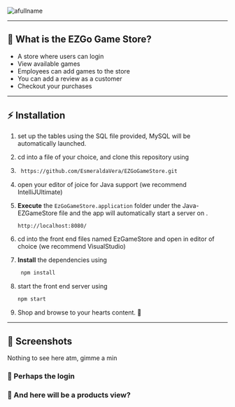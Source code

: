 <!-- markdownlint-disable MD032 MD033-->
<!-- 
<p align="center">
    <img width="100%" src="https://imgur.com/a/4E9ZdbX" alt="Project Banner">

  <br>

</p> -->
![afullname](https://user-images.githubusercontent.com/81045242/146610747-fa152293-dc83-4303-b715-7868eefb9356.PNG)

---

## 🤔 **What is the EZGo Game Store?**

* A store where users can login
* View available games
* Employees can add games to the store
* You can add a review as a customer
* Checkout your purchases


---

## ⚡ **Installation**

1. set up the tables using the SQL file provided, MySQL will be automatically launched. 
2. cd into a file of your choice, and clone this repository using
3.  ```bash
     https://github.com/EsmeraldaVera/EZGoGameStore.git
    ```
3. open your editor of joice for Java support (we recommend IntelliJUltimate) 
4.  **Execute** the `EzGoGameStore.application` folder  under the Java-EZGameStore file and the app will automatically start a server on .

    ```bash
    http://localhost:8080/
    ```
5. cd into the front end files named EzGameStore and open in editor of choice (we recommend VisualStudio)
6. **Install** the dependencies using 

    ```bash
     npm install
    ```
7. start the front end server using

    ```bash
    npm start
    ```
    
 8. Shop and browse to your hearts content. 🚀

---

## 📸 **Screenshots**

Nothing to see here atm, gimme a min

### 🔺 Perhaps the login

### 🔻 And here will be a products view?
